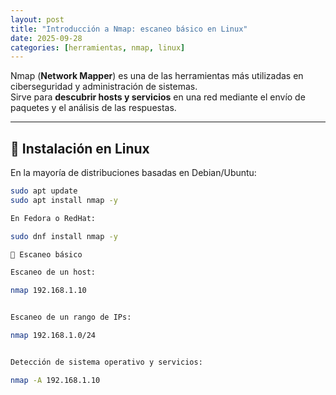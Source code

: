 ```yaml
---
layout: post
title: "Introducción a Nmap: escaneo básico en Linux"
date: 2025-09-28
categories: [herramientas, nmap, linux]
---
```


Nmap (**Network Mapper**) es una de las herramientas más utilizadas en ciberseguridad y administración de sistemas.  
Sirve para **descubrir hosts y servicios** en una red mediante el envío de paquetes y el análisis de las respuestas.

---

## 🔹 Instalación en Linux

En la mayoría de distribuciones basadas en Debian/Ubuntu:

```bash
sudo apt update
sudo apt install nmap -y

En Fedora o RedHat:

sudo dnf install nmap -y

🔹 Escaneo básico

Escaneo de un host:

nmap 192.168.1.10


Escaneo de un rango de IPs:

nmap 192.168.1.0/24


Detección de sistema operativo y servicios:

nmap -A 192.168.1.10
